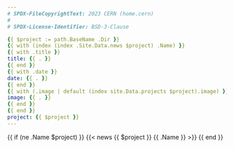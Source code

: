 ```yaml
---
# SPDX-FileCopyrightText: 2023 CERN (home.cern)
#
# SPDX-License-Identifier: BSD-3-Clause

{{ $project := path.BaseName .Dir }}
{{ with (index (index .Site.Data.news $project) .Name) }}
{{ with .title }}
title: {{ . }}
{{ end }}
{{ with .date }}
date: {{ . }}
{{ end }}
{{ with (.image | default (index site.Data.projects $project).image) }}
image: {{ . }}
{{ end }}
{{ end }}
project: {{ $project }}
---
```


{{ if (ne .Name $project) }}
{{< news {{ $project }} {{ .Name }} >}}
{{ end }}